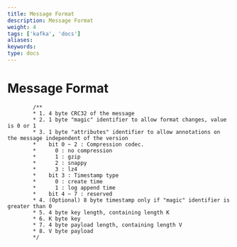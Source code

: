 ```yaml
---
title: Message Format
description: Message Format
weight: 4
tags: ['kafka', 'docs']
aliases: 
keywords: 
type: docs
---
```


# Message Format
    
    
            /**
            * 1. 4 byte CRC32 of the message
            * 2. 1 byte "magic" identifier to allow format changes, value is 0 or 1
            * 3. 1 byte "attributes" identifier to allow annotations on the message independent of the version
            *    bit 0 ~ 2 : Compression codec.
            *      0 : no compression
            *      1 : gzip
            *      2 : snappy
            *      3 : lz4
            *    bit 3 : Timestamp type
            *      0 : create time
            *      1 : log append time
            *    bit 4 ~ 7 : reserved
            * 4. (Optional) 8 byte timestamp only if "magic" identifier is greater than 0
            * 5. 4 byte key length, containing length K
            * 6. K byte key
            * 7. 4 byte payload length, containing length V
            * 8. V byte payload
            */
        
